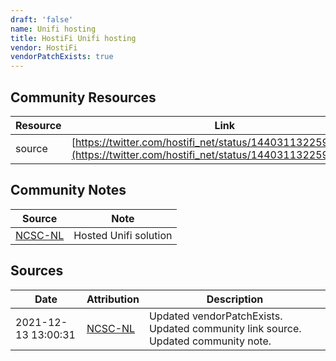 ```yaml
---
draft: 'false'
name: Unifi hosting
title: HostiFi Unifi hosting
vendor: HostiFi
vendorPatchExists: true
---
```



## Community Resources
| Resource | Link |
| --- | --- |
| source | [https://twitter.com/hostifi_net/status/1440311322592231436](https://twitter.com/hostifi_net/status/1440311322592231436) |

## Community Notes
| Source | Note |
| --- | --- |
| [NCSC-NL](https://github.com/NCSC-NL/log4shell/blob/main/software/README.md) | Hosted Unifi solution |

## Sources
| Date | Attribution | Description |
| --- | --- | --- |
| 2021-12-13 13:00:31 | [NCSC-NL](https://github.com/NCSC-NL/log4shell/blob/main/software/README.md) | Updated vendorPatchExists. Updated community link source. Updated community note.  |
